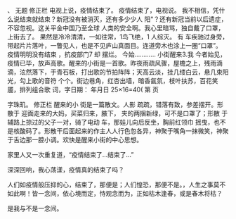 、
无题 修正栏
电视上说，疫情结束了。
疫情结束了，电视说。
我不相信，凭什么说结束就结束？新冠没有被消灭，还有多少少人 阳"？还有新冠当前以后遗症，不容忽视。这关平金中国乃至全球  人类的安全啊。我心里暗骂，独自戴了口罩，上街去了。
果然是冷冷清清，一如往常，1鸟飞绝，1 人综灭。 有
车疾驰过身旁，带起片片落叶，一瞥见人，也是不见庐山真面目。连道旁木也涂上一圈“口罩”。
疫情明明没有结束 ，抗疫部门7
却 摆烂。
今始………… 小街醒来3.我
今者始见，疫情已毕，放声高歌。醒来的小街是一首歌。昨夜雨疏风骤，屋檐之上，残雨滴滴，泫然落下，于青石板，打出歌的节拍阵阵；天高云淡，挂几缕白云，悬几束阳光，勾上歌的音符  个个。街边巷角，红杏出墙，暗香氤氛，枝叶扶苏，百花笑靥，排列组合歌 词，字日期： 年月日 25×16=40(
第 页

字珠玑。 修正栏
醒来的小 街是一篇散文。人影
疏疏，错落有致，参差摆开。形散于
迎面走来的大妈，买菜归来，腋下，
夹的两捆新绿，可不是口罩了；形散
于辅路上掠过的父子一对，骑了电动
车，那娃儿向后反坐，胸前红领巾
摇曳，也不是核酸码了。形散干后面起来的作主人人行色忽各异，神聚于嘴角一抹微笑，神聚于舌边那一腔小调。欢快是醒来小街的中心思想。

家里人又一次重复道，“疫情结束了…结束了…”

深深回响，我心荡漾，疫情真的结束了吗？

人们如疫情般压抑的心，结束了，那便是；人们惶恐，那便不是。，人生之事莫不如此啊！皆一念间，依心境而定，恃观念而为，正如枯木逢春，或是春木将枯？

是我与不是一念间。